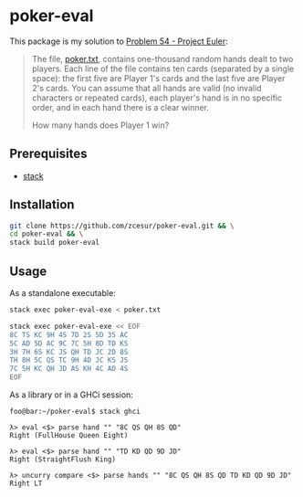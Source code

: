 # poker-eval

This package is my solution to [Problem 54 - Project Euler](https://projecteuler.net/problem=54):

> The file, [poker.txt](https://projecteuler.net/project/resources/p054_poker.txt), contains one-thousand random hands dealt to two players. Each line of the file contains ten cards (separated by a single space): the first five are Player 1's cards and the last five are Player 2's cards. You can assume that all hands are valid (no invalid characters or repeated cards), each player's hand is in no specific order, and in each hand there is a clear winner.
>
> How many hands does Player 1 win?

## Prerequisites

- [stack](https://docs.haskellstack.org)

## Installation

```bash
git clone https://github.com/zcesur/poker-eval.git && \
cd poker-eval && \
stack build poker-eval
```

## Usage

As a standalone executable:

```bash
stack exec poker-eval-exe < poker.txt
```

```bash
stack exec poker-eval-exe << EOF
8C TS KC 9H 4S 7D 2S 5D 3S AC
5C AD 5D AC 9C 7C 5H 8D TD KS
3H 7H 6S KC JS QH TD JC 2D 8S
TH 8H 5C QS TC 9H 4D JC KS JS
7C 5H KC QH JD AS KH 4C AD 4S
EOF
```

As a library or in a GHCi session:

```console
foo@bar:~/poker-eval$ stack ghci

λ> eval <$> parse hand "" "8C QS QH 8S QD"
Right (FullHouse Queen Eight)

λ> eval <$> parse hand "" "TD KD QD 9D JD"
Right (StraightFlush King)

λ> uncurry compare <$> parse hands "" "8C QS QH 8S QD TD KD QD 9D JD"
Right LT
```
